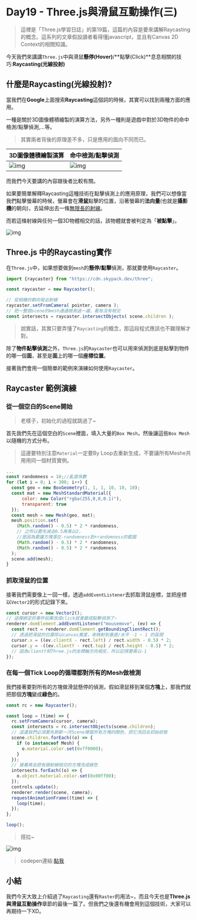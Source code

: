 # Day19 - Three.js與滑鼠互動操作(三)

> 這裡是「Three.js學習日誌」的第19篇，這篇的內容是要來講解Raycasting的概念。這系列的文章假設讀者看得懂javascript，並且有Canvas 2D Context的相關知識。

今天我們來講講`Three.js`中與滑鼠**懸停(Hover)**/**點擊(Click)**息息相關的技巧:**Raycasting(光線投射)**


##  什麼是Raycasting(光線投射)?

當我們在**Google**上面搜索**Raycasting**這個詞的時候，其實可以找到兩種方面的應用。

一種是關於3D圖像體積繪製的演算方法，另外一種則是遊戲中對於3D物件的命中檢測/點擊偵測,...等。

> 其實兩者背後的原理差不多，只是應用的面向不同而已。

|3D圖像體積繪製演算|命中檢測/點擊偵測|
|---|---|
|![img](https://i.imgur.com/hFBIcS2.png)|![img](https://i.imgur.com/3wzAfes.jpg)|

而我們今天要講的內容跟後者比較有關。

如果要簡單解釋Raycasting這種技術在點擊偵測上的應用原理，我們可以想像當我們點擊螢幕的時候，螢幕會在**滑鼠**點擊的位置，沿著螢幕的**法向量**(也就是**攝影機**的朝向)，去延伸出去一條<u>無限長的射線</u>。

而若這條射線與任何一個3D物體相交的話，該物體就會被判定為「**被點擊**」。

![img](https://i.imgur.com/MWfI8ez.jpg)


## Three.js 中的Raycasting實作

在`Three.js`中，如果想要做到`mesh`的**懸停/點擊**偵測，那就要使用`Raycaster`。

```javascript
import {raycaster} from "https://cdn.skypack.dev/three";

const raycaster = new Raycaster();

// 從相機的朝向發出射線
raycaster.setFromCamera( pointer, camera );
// 把一整個scene的mesh通通檢測過一遍，看有沒有相交
const intersects = raycaster.intersectObjects( scene.children );
```

> 說實話，其實只要弄懂了`Raycasting`的概念，那這段程式應該也不難理解才對。

除了**物件點擊偵測**之外，`Three.js`的`Raycaster`也可以用來偵測到底是點擊到物件的哪一個**面**，甚至是**面**上的哪一個**座標位置**。

> 

接著我們會用一個簡單的範例來演練如何使用`Raycaster`。

## Raycaster 範例演練


### 從一個空白的Scene開始

> 老樣子，初始化的過程就跳過了~

首先我們先在這個空白的`Scene`裡面，填入大量的`Box Mesh`，然後讓這些`Box Mesh`以隨機的方式分布。

> 這邊要特別注意`Material`一定要By Loop去重新生成，不要讓所有Meshe共用用同一個材質實例。

```javascript
...
const randomness = 10;//亂度係數
for (let i = 0; i < 300; i++) {
  const geo = new BoxGeometry(1, 1, 1, 10, 10, 10);
  const mat = new MeshStandardMaterial({
      color: new Color("rgba(255,0,0,0.1)"),
      transparent: true
  });
  const mesh = new Mesh(geo, mat);
  mesh.position.set(
    (Math.random() - 0.5) * 2 * randomness, 
    // 之所以要先減去0.5再乘以2，
    //是因為要讓方塊落在-randomness到+randomness的範圍
    (Math.random() - 0.5) * 2 * randomness,
    (Math.random() - 0.5) * 2 * randomness
  );
  scene.add(mesh);
}
```

### 抓取滑鼠的位置

接著我們需要像上一回一樣，透過`addEventListener`去抓取滑鼠座標，並把座標以`Vector2`的形式記錄下來。

```javascript
const cursor = new Vector2();
// 這裡綁定的事件如果改成click就會變成點擊偵測了~
renderer.domElement.addEventListener("mousemove", (ev) => {
  const rect = renderer.domElement.getBoundingClientRect();
  // 透過把滑鼠的位置除以canvas寬度，來映射到垂直/水平 -1 ~ 1 的區間
  cursor.x = ((ev.clientX - rect.left) / rect.width - 0.5) * 2;
  cursor.y = -((ev.clientY - rect.top) / rect.height - 0.5) * 2;
  // 因為clientY和Three.js的坐標軸方向相反，所以記得要乘以-1
});
```


### 在每一個Tick Loop的循環都對所有的Mesh做檢測

我們接著要對所有的方塊做滑鼠懸停的偵測，假如滑鼠移到某個**方塊**上，那我們就把那個**方塊**變成**綠色**的。

```javascript
const rc = new Raycaster();

const loop = (time) => {
  rc.setFromCamera(cursor, camera);
  const intersects = rc.intersectObjects(scene.children);
  // 這邊我們必須要先刷新一次Scene裡面所有方塊的顏色，把它洗回去初始狀態
  scene.children.forEach((o) => {
    if (o instanceof Mesh) {
      o.material.color.set(0xff0000);
    }
  });
  // 接著再去把有跟射線相交的方塊洗成綠色
  intersects.forEach((o) => {
    o.object.material.color.set(0x00ff00);
  });
  controls.update();
  renderer.render(scene, camera);
  requestAnimationFrame((time) => {
    loop(time);
  });
};

loop();
```
> 搭拉~

![img](https://i.imgur.com/inJHwJ0.gif)

> codepen連結:[點我](https://codepen.io/mizok/pen/zYjLRrZ)


## 小結

我們今天大致上介紹過了`Raycasting`還有`Raster`的用法~，而且今天也是**Three.js與滑鼠互動操作**章節的最後一篇了。但我們之後還有機會用到這個技術，大家可以再期待一下XD。